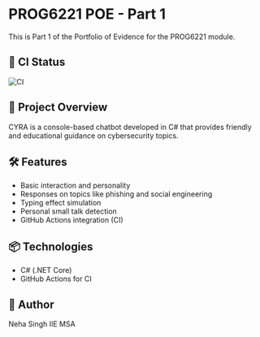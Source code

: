 # PROG6221 POE - Part 1

This is Part 1 of the Portfolio of Evidence for the PROG6221 module.

## 🔄 CI Status

![CI](https://github.com/Singh-Neha-ST10433945/PROG6221_POE_Part1/actions/workflows/dotnet-desktop.yml/badge.svg)

## 📌 Project Overview

CYRA is a console-based chatbot developed in C# that provides friendly and educational guidance on cybersecurity topics.

## 🛠 Features

- Basic interaction and personality  
- Responses on topics like phishing and social engineering  
- Typing effect simulation  
- Personal small talk detection  
- GitHub Actions integration (CI)

## 📦 Technologies

- C# (.NET Core)  
- GitHub Actions for CI

## 👤 Author

Neha Singh
IIE MSA
